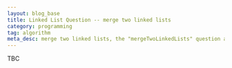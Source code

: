 ```yaml
---
layout: blog_base
title: Linked List Question -- merge two linked lists
category: programming
tag: algorithm
meta_desc: merge two linked lists, the "mergeTwoLinkedLists" question and analysis
---
```


TBC
